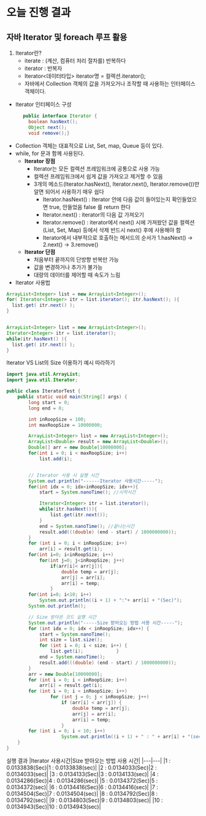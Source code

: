 # 오늘 진행 결과
## 자바 Iterator 및 foreach 루프 활용
1. Iterator란?
   * iterate : (계산, 컴퓨터 처리 절차를) 반복하다
   * iterator : 반복자
   * Iterator<데이터타입> iterator명 = 컬렉션.iterator();
   * 자바에서 Collection 객체의 값을 가져오거나 조작할 때 사용하는 인터페이스 객체이다.
* Iterator 인터페이스 구성
```java
      public interface Iterator {
        boolean hasNext();
        Object next();
        void remove();}
```

   * Collection 객체는 대표적으로 List, Set, map, Queue 등이 있다.
   * while, for 문과 함께 사용된다.
     * **Iterator 장점**
       * Iterator는 모든 컬렉션 프레임워크에 공통으로 사용 가능
       * 컬렉션 프레임워크에서 쉽게 값을 가져오고 제거할 수 있음
       * 3개의 메소드(Iterator.hasNext(), Iterator.next(), Iterator.remove())만 알면 되어서 사용하기 매우 쉽다
         * Iterator.hasNext() : Iterator 안에 다음 값이 들어있는지 확인들었으면 true, 안들었음 false 를 return 한다
         * Iterator.next() : iterator의 다음 값 가져오기
         * Iterator.remove() : iterator에서 next() 시에 가져왔던 값을 컬렉션(List, Set, Map) 등에서 삭제 반드시 next() 후에 사용해야 함
         * Iterator에서 내부적으로 호출하는 메서드의 순서가  1.hasNext() -> 2.next() -> 3.remove() 
     * **Iterator 단점**
       * 처음부터 끝까지의 단방향 반복만 가능
       * 값을 변경하거나 추가가 불가능
       * 대량의 데이터를 제어할 때 속도가 느림
 * Iterator 사용법
```java
ArrayList<Integer> list = new ArrayList<Integer>();
for( Iterator<Integer> itr = list.iterator(); itr.hasNext(); ){
  list.get( itr.next() );
}


ArrayList<Integer> list = new ArrayList<Integer>();
Iterator<Integer> itr = list.iterator();
while(itr.hasNext() ){
  list.get( itr.next() );
}

```
Iterator VS List의 Size 이용하기
예시 따라하기

```java
import java.util.ArrayList;
import java.util.Iterator;

public class IteratorTest {
    public static void main(String[] args) {
        long start = 0;
        long end = 0;

        int inRoopSize = 100;
        int maxRoopSize = 10000000;

        ArrayList<Integer> list = new ArrayList<Integer>();
        ArrayList<Double> result = new ArrayList<Double>();
        Double[] arr = new Double[10000000];
        for(int i = 0; i < maxRoopSize; i++)
            list.add(i);


        // Iterator 사용 시 실행 시간
        System.out.println("------Iterator 사용시간-----");
        for(int idx = 0; idx<inRoopSize; idx++){
            start = System.nanoTime(); //시작시간

            Iterator<Integer> itr = list.iterator();
            while(itr.hasNext()){
                list.get(itr.next());
            }
            end = System.nanoTime(); //끝나는시간
            result.add(((double) (end - start) / 1000000000));
        }
        for (int i = 0; i < inRoopSize; i++)
            arr[i] = result.get(i);
        for(int i=0; i<inRoopSize; i++)
            for(int j=0; j<inRoopSize; j++)
                if(arr[i]< arr[j]){
                    double temp = arr[j];
                    arr[j] = arr[i];
                    arr[i] = temp;
                }
        for(int i=0; i<10; i++)
            System.out.println((i + 1) + ":"+ arr[i] + "(Sec)");
        System.out.println();

        // Size 받아온 코드 실행 시간
        System.out.println("-----Size 받아오는 방법 사용 시간-----");
        for (int idx = 0; idx < inRoopSize; idx++) {
            start = System.nanoTime();
            int size = list.size();
            for (int i = 0; i < size; i++) {
                list.get(i);			}
            end = System.nanoTime();
            result.add(((double) (end - start) / 1000000000));
        }
        arr = new Double[10000000];
        for (int i = 0; i < inRoopSize; i++)
            arr[i] = result.get(i);
        for (int i = 0; i < inRoopSize; i++)
                for (int j = 0; j < inRoopSize; j++)
                    if (arr[i] < arr[j]) {
                        double temp = arr[j];
                        arr[j] = arr[i];
                        arr[i] = temp;
                    }
        for (int i = 0; i < 10; i++)
                    System.out.println((i + 1) + " : " + arr[i] + "(sec)");
    }
}
```
실행 결과
|Iterator 사용시간|Size 받아오는 방법 사용 시간|
|---|---|
|1 : 0.0133838(Sec)|1 : 0.0133838(sec)|
|2 : 0.0134033(Sec)|2 : 0.0134033(sec)|
|3 : 0.0134133(Sec)|3 : 0.0134133(sec)|
|4 : 0.0134286(Sec)|4 : 0.0134286(sec)|
|5 : 0.0134372(Sec)|5 : 0.0134372(sec)|
|6 : 0.0134416(Sec)|6 : 0.0134416(sec)|
|7 : 0.0134504(Sec)|7 : 0.0134504(sec)|
|8 : 0.0134792(Sec)|8 : 0.0134792(sec)|
|9 : 0.0134803(Sec)|9 : 0.0134803(sec)|
|10 : 0.0134943(Sec)|10 : 0.0134943(sec)|
